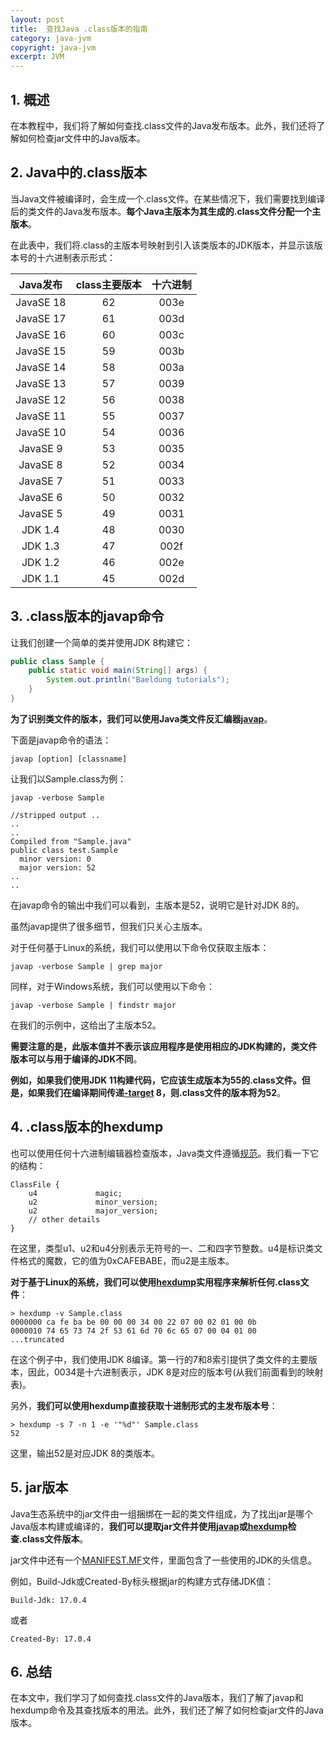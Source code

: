 ```yaml
---
layout: post
title:  查找Java .class版本的指南
category: java-jvm
copyright: java-jvm
excerpt: JVM
---
```


## 1. 概述

在本教程中，我们将了解如何查找.class文件的Java发布版本。此外，我们还将了解如何检查jar文件中的Java版本。

## 2. Java中的.class版本

当Java文件被编译时，会生成一个.class文件。在某些情况下，我们需要找到编译后的类文件的Java发布版本。**每个Java主版本为其生成的.class文件分配一个主版本**。

在此表中，我们将.class的主版本号映射到引入该类版本的JDK版本，并显示该版本号的十六进制表示形式：

|Java发布  | class主要版本 | 十六进制 |
| :--------: |:---------:| :------: |
|JavaSE 18 |    62     |   003e   |
|JavaSE 17 |    61     |   003d   |
|JavaSE 16 |    60     |   003c   |
|JavaSE 15 |    59     |   003b   |
|JavaSE 14 |    58     |   003a   |
|JavaSE 13 |    57     |   0039   |
|JavaSE 12 |    56     |   0038   |
|JavaSE 11 |    55     |   0037   |
|JavaSE 10 |    54     |   0036   |
|JavaSE 9  |    53     |   0035   |
|JavaSE 8  |    52     |   0034   |
|JavaSE 7  |    51     |   0033   |
|JavaSE 6  |    50     |   0032   |
|JavaSE 5  |    49     |   0031   |
|  JDK 1.4   |    48     |   0030   |
|  JDK 1.3   |    47     |   002f   |
|  JDK 1.2   |    46     |   002e   |
|  JDK 1.1   |    45     |   002d   |

## 3. .class版本的javap命令

让我们创建一个简单的类并使用JDK 8构建它：

```java
public class Sample {
    public static void main(String[] args) {
        System.out.println("Baeldung tutorials");
    }
}
```

**为了识别类文件的版本，我们可以使用Java类文件反汇编器[javap](https://www.baeldung.com/java-class-view-bytecode#javaCommandLine)**。

下面是javap命令的语法：

```shell
javap [option] [classname]
```

让我们以Sample.class为例：

```shell
javap -verbose Sample

//stripped output ..
..
..
Compiled from "Sample.java"
public class test.Sample
  minor version: 0
  major version: 52
..
..
```

在javap命令的输出中我们可以看到，主版本是52，说明它是针对JDK 8的。

虽然javap提供了很多细节，但我们只关心主版本。

对于任何基于Linux的系统，我们可以使用以下命令仅获取主版本：

```shell
javap -verbose Sample | grep major
```

同样，对于Windows系统，我们可以使用以下命令：

```shell
javap -verbose Sample | findstr major
```

在我们的示例中，这给出了主版本52。

**需要注意的是，此版本值并不表示该应用程序是使用相应的JDK构建的，类文件版本可以与用于编译的JDK不同**。

**例如，如果我们使用JDK 11构建代码，它应该生成版本为55的.class文件。但是，如果我们在编译期间传递[-target](https://www.baeldung.com/java-source-target-options) 8，则.class文件的版本将为52**。

## 4. .class版本的hexdump

也可以使用任何十六进制编辑器检查版本，Java类文件遵循[规范](https://en.wikipedia.org/wiki/Java_class_file)。我们看一下它的结构：

```text
ClassFile {
    u4             magic;
    u2             minor_version;
    u2             major_version;
    // other details
}
```

在这里，类型u1、u2和u4分别表示无符号的一、二和四字节整数。u4是标识类文件格式的魔数，它的值为0xCAFEBABE，而u2是主版本。

**对于基于Linux的系统，我们可以使用[hexdump](https://www.baeldung.com/linux/create-hex-dump#using-hexdump)实用程序来解析任何.class文件**：

```shell
> hexdump -v Sample.class
0000000 ca fe ba be 00 00 00 34 00 22 07 00 02 01 00 0b
0000010 74 65 73 74 2f 53 61 6d 70 6c 65 07 00 04 01 00
...truncated
```

在这个例子中，我们使用JDK 8编译。第一行的7和8索引提供了类文件的主要版本，因此，0034是十六进制表示，JDK 8是对应的版本号(从我们前面看到的映射表)。

另外，**我们可以使用hexdump直接获取十进制形式的主发布版本号**：

```shell
> hexdump -s 7 -n 1 -e '"%d"' Sample.class
52
```

这里，输出52是对应JDK 8的类版本。

## 5. jar版本

Java生态系统中的jar文件由一组捆绑在一起的类文件组成，为了找出jar是哪个Java版本构建或编译的，**我们可以提取jar文件并使用[javap](https://www.baeldung.com/java-class-view-bytecode#javaCommandLine)或[hexdump](https://www.baeldung.com/linux/create-hex-dump#using-hexdump)检查.class文件版本**。

jar文件中还有一个[MANIFEST.MF](https://www.baeldung.com/java-jar-manifest)文件，里面包含了一些使用的JDK的头信息。

例如，Build-Jdk或Created-By标头根据jar的构建方式存储JDK值：

```text
Build-Jdk: 17.0.4
```

或者

```text
Created-By: 17.0.4
```

## 6. 总结

在本文中，我们学习了如何查找.class文件的Java版本，我们了解了javap和hexdump命令及其查找版本的用法。此外，我们还了解了如何检查jar文件的Java版本。